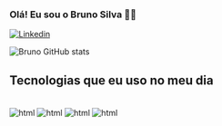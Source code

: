 
### Olá! Eu sou o Bruno Silva 🖐🏻
[![Linkedin](https://img.shields.io/badge/LinkedIn-0077B5?style=for-the-badge&logo=linkedin&logoColor=white)](https://www.linkedin.com/in/bruno-silva-3672082a5)

![Bruno GitHub stats](https://github-readme-stats.vercel.app/api?username=brunosilva399&show-icons=true&theme=tokyonight)

## Tecnologias que eu uso no meu dia 

<div style="display: inline_block"><br/>
<img align="center" alt="html" src="https://img.shields.io/badge/HTML-239120?style=for-the-badge&logo=html5&logoColor=white"/>
<img align="center" alt="html" src="https://img.shields.io/badge/CSS-239120?style=for-the-badge&logo=javascript&logoColor=white"/>
<img align="center" alt="html" src="https://img.shields.io/badge/JavaScript-F7DF1E?style=for-the-badge&logo=css3&logoColor=white"/>
<img align="center" alt="html" src="https://img.shields.io/badge/Saas-CC6699?style=for-the-badge&logo=saas&logoColor=white"/>

</div>


